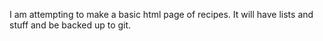 I am attempting to make a basic html page of recipes. It will have lists and stuff and be backed up to git.